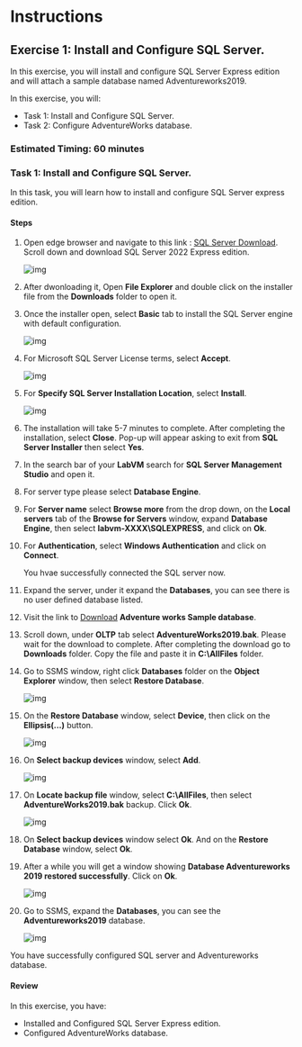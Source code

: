 # Instructions

## Exercise 1: Install and Configure SQL Server.

In this exercise, you will install and configure SQL Server Express edition and will attach a sample database named Adventureworks2019.

In this exercise, you will:

+ Task 1: Install and Configure SQL Server.
+ Task 2: Configure AdventureWorks database.

### Estimated Timing: 60 minutes

### Task 1: Install and Configure SQL Server.

In this task, you will learn how to install and configure SQL Server express edition.

#### Steps

1. Open edge browser and navigate to this link : [SQL Server Download](https://www.microsoft.com/en-us/sql-server/sql-server-downloads). Scroll down and download SQL Server 2022 Express edition.

    ![img](../media/sql1.png)

2. After dwonloading it, Open **File Explorer** and double click on the installer file from the **Downloads** folder to open it.

3. Once the installer open, select **Basic** tab to install the SQL Server engine with default configuration.

    ![img](../media/sql2.png)

4. For Microsoft SQL Server License terms, select **Accept**.

    ![img](../media/sql3.png)

5. For **Specify SQL Server Installation Location**, select **Install**.

    ![img](../media/sql4.png)

6. The installation will take 5-7 minutes to complete. After completing the installation, select **Close**. Pop-up will appear asking to exit from **SQL Server Installer** then select **Yes**.

7. In the search bar of your **LabVM** search for **SQL Server Management Studio** and open it.

8. For server type please select **Database Engine**.

9. For **Server name** select **Browse more** from the drop down, on the **Local servers** tab of the **Browse for Servers** window, expand **Database Engine**, then select **labvm-XXXX\SQLEXPRESS**, and click on **Ok**.

10. For **Authentication**, select **Windows Authentication** and click on **Connect**.

    You hvae successfully connected the SQL server now.
    
11. Expand the server, under it expand the **Databases**, you can see there is no user defined database listed.

12. Visit the link to [Download](https://learn.microsoft.com/en-us/sql/samples/adventureworks-install-configure?view=sql-server-ver16&tabs=ssms) **Adventure works Sample database**.

13. Scroll down, under **OLTP** tab select **AdventureWorks2019.bak**. Please wait for the download to complete. After completing the download go to **Downloads** folder. Copy the file and paste it in **C:\AllFiles** folder.

14. Go to SSMS window, right click **Databases** folder on the **Object Explorer** window, then select **Restore Database**.

    ![img](../media/sql5.png)

15. On the **Restore Database** window, select **Device**, then click on the **Ellipsis(...)** button.

    ![img](../media/sql6.png)

16. On **Select backup devices** window, select **Add**.

    ![img](../media/sql7.png)

17. On **Locate backup file** window, select **C:\AllFiles**, then select **AdventureWorks2019.bak** backup. Click **Ok**.

    ![img](../media/sql8.png)

18. On **Select backup devices** window select **Ok**. And on the **Restore Database** window, select **Ok**.

19. After a while you will get a window showing **Database Adventureworks 2019 restored successfully**. Click on **Ok**.

    ![img](../media/sql9.png)

20. Go to SSMS, expand the **Databases**, you can see the **Adventureworks2019** database.

    ![img](../media/sql10.png)

You have successfully configured SQL server and Adventureworks database.

#### Review

In this exercise, you have:

- Installed and Configured SQL Server Express edition.
- Configured AdventureWorks database.

